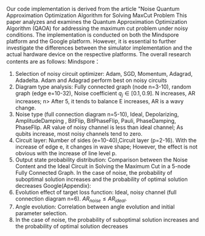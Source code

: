 Our code implementation is derived from the article "Noise Quantum Approximation Optimization Algorithm for Solving MaxCut Problem This paper analyzes and examines the Quantum Approximation Optimization Algorithm (QAOA) for addressing the maximum cut problem under noisy conditions. The implementation is conducted on both the Mindspore platform and the Google platform. However, it is essential to further investigate the differences between the simulator implementation and the actual hardware device on the respective platforms. The overall research contents are as follows:
Mindspore：
1.	Selection of noisy circuit optimizer: Adam, SGD, Momentum, Adagrad, Adadelta. Adam and Adagrad perform best on noisy circuits
2.	Diagram type analysis: Fully connected graph (node n=3-10), random graph (edge e=10-32), Noise coefficient ${{q}_{j}}\in [0.1,0.9]$. N increases, AR increases; n> After 5, it tends to balance E increases, AR is a wavy change.
3.	Noise type (full connection diagram n=5-10), Ideal, Depolarizing,  AmplitudeDamping , BitFlip, BitPhaseFlip, Pauli, PhaseDamping, PhaseFlip. AR value of noisy channel is less than ideal channel; As qubits increase, most noisy channels tend to zero.
4.	Circuit layer: Number of sides (e=10-40),Circuit layer (p=2-16). With the increase of edge e, it changes in wave shape; However, the effect is not obvious with the increase of line level p.
5.	Output state probability distribution: Comparison between the Noise Content and the Ideal Circuit in Solving the Maximum Cut in a 5-node Fully Connected Graph. In the case of noise, the probability of suboptimal solution increases and the probability of optimal solution decreases
Google(Appendix):
1.	Evolution effect of target loss function: Ideal, noisy channel (full connection diagram n=6). $A{{R}_{noise}}\le A{{R}_{ideal}}$. 
2.	Angle evolution: Correlation between angle evolution and initial parameter selection.
3.	In the case of noise, the probability of suboptimal solution increases and the probability of optimal solution decreases
